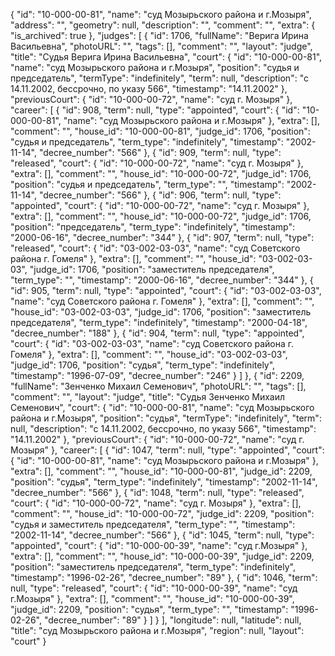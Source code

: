 {
    "id": "10-000-00-81",
    "name": "суд Мозырьского района и г.Мозыря",
    "address": "",
    "geometry": null,
    "description": "",
    "comment": "",
    "extra": {
        "is_archived": true
    },
    "judges": [
        {
            "id": 1706,
            "fullName": "Верига Ирина Васильевна",
            "photoURL": "",
            "tags": [],
            "comment": "",
            "layout": "judge",
            "title": "Судья Верига Ирина Васильевна",
            "court": {
                "id": "10-000-00-81",
                "name": "суд Мозырьского района и г.Мозыря",
                "position": "судья и председатель",
                "termType": "indefinitely",
                "term": null,
                "description": "c 14.11.2002, бессрочно, по указу 566",
                "timestamp": "14.11.2002"
            },
            "previousCourt": {
                "id": "10-000-00-72",
                "name": "суд г. Мозыря"
            },
            "career": [
                {
                    "id": 908,
                    "term": null,
                    "type": "appointed",
                    "court": {
                        "id": "10-000-00-81",
                        "name": "суд Мозырьского района и г.Мозыря"
                    },
                    "extra": [],
                    "comment": "",
                    "house_id": "10-000-00-81",
                    "judge_id": 1706,
                    "position": "судья и председатель",
                    "term_type": "indefinitely",
                    "timestamp": "2002-11-14",
                    "decree_number": "566"
                },
                {
                    "id": 909,
                    "term": null,
                    "type": "released",
                    "court": {
                        "id": "10-000-00-72",
                        "name": "суд г. Мозыря"
                    },
                    "extra": [],
                    "comment": "",
                    "house_id": "10-000-00-72",
                    "judge_id": 1706,
                    "position": "судья и председатель",
                    "term_type": "",
                    "timestamp": "2002-11-14",
                    "decree_number": "566"
                },
                {
                    "id": 906,
                    "term": null,
                    "type": "appointed",
                    "court": {
                        "id": "10-000-00-72",
                        "name": "суд г. Мозыря"
                    },
                    "extra": [],
                    "comment": "",
                    "house_id": "10-000-00-72",
                    "judge_id": 1706,
                    "position": "председатель",
                    "term_type": "indefinitely",
                    "timestamp": "2000-06-16",
                    "decree_number": "344"
                },
                {
                    "id": 907,
                    "term": null,
                    "type": "released",
                    "court": {
                        "id": "03-002-03-03",
                        "name": "суд Советского района г. Гомеля"
                    },
                    "extra": [],
                    "comment": "",
                    "house_id": "03-002-03-03",
                    "judge_id": 1706,
                    "position": "заместитель председателя",
                    "term_type": "",
                    "timestamp": "2000-06-16",
                    "decree_number": "344"
                },
                {
                    "id": 905,
                    "term": null,
                    "type": "appointed",
                    "court": {
                        "id": "03-002-03-03",
                        "name": "суд Советского района г. Гомеля"
                    },
                    "extra": [],
                    "comment": "",
                    "house_id": "03-002-03-03",
                    "judge_id": 1706,
                    "position": "заместитель председателя",
                    "term_type": "indefinitely",
                    "timestamp": "2000-04-18",
                    "decree_number": "188"
                },
                {
                    "id": 904,
                    "term": null,
                    "type": "appointed",
                    "court": {
                        "id": "03-002-03-03",
                        "name": "суд Советского района г. Гомеля"
                    },
                    "extra": [],
                    "comment": "",
                    "house_id": "03-002-03-03",
                    "judge_id": 1706,
                    "position": "судья",
                    "term_type": "indefinitely",
                    "timestamp": "1996-07-09",
                    "decree_number": "246"
                }
            ]
        },
        {
            "id": 2209,
            "fullName": "Зенченко Михаил Семенович",
            "photoURL": "",
            "tags": [],
            "comment": "",
            "layout": "judge",
            "title": "Судья Зенченко Михаил Семенович",
            "court": {
                "id": "10-000-00-81",
                "name": "суд Мозырьского района и г.Мозыря",
                "position": "судья",
                "termType": "indefinitely",
                "term": null,
                "description": "c 14.11.2002, бессрочно, по указу 566",
                "timestamp": "14.11.2002"
            },
            "previousCourt": {
                "id": "10-000-00-72",
                "name": "суд г. Мозыря"
            },
            "career": [
                {
                    "id": 1047,
                    "term": null,
                    "type": "appointed",
                    "court": {
                        "id": "10-000-00-81",
                        "name": "суд Мозырьского района и г.Мозыря"
                    },
                    "extra": [],
                    "comment": "",
                    "house_id": "10-000-00-81",
                    "judge_id": 2209,
                    "position": "судья",
                    "term_type": "indefinitely",
                    "timestamp": "2002-11-14",
                    "decree_number": "566"
                },
                {
                    "id": 1048,
                    "term": null,
                    "type": "released",
                    "court": {
                        "id": "10-000-00-72",
                        "name": "суд г. Мозыря"
                    },
                    "extra": [],
                    "comment": "",
                    "house_id": "10-000-00-72",
                    "judge_id": 2209,
                    "position": "судья и заместитель председателя",
                    "term_type": "",
                    "timestamp": "2002-11-14",
                    "decree_number": "566"
                },
                {
                    "id": 1045,
                    "term": null,
                    "type": "appointed",
                    "court": {
                        "id": "10-000-00-39",
                        "name": "суд г.Мозыря"
                    },
                    "extra": [],
                    "comment": "",
                    "house_id": "10-000-00-39",
                    "judge_id": 2209,
                    "position": "заместитель председателя",
                    "term_type": "indefinitely",
                    "timestamp": "1996-02-26",
                    "decree_number": "89"
                },
                {
                    "id": 1046,
                    "term": null,
                    "type": "released",
                    "court": {
                        "id": "10-000-00-39",
                        "name": "суд г.Мозыря"
                    },
                    "extra": [],
                    "comment": "",
                    "house_id": "10-000-00-39",
                    "judge_id": 2209,
                    "position": "судья",
                    "term_type": "",
                    "timestamp": "1996-02-26",
                    "decree_number": "89"
                }
            ]
        }
    ],
    "longitude": null,
    "latitude": null,
    "title": "суд Мозырьского района и г.Мозыря",
    "region": null,
    "layout": "court"
}